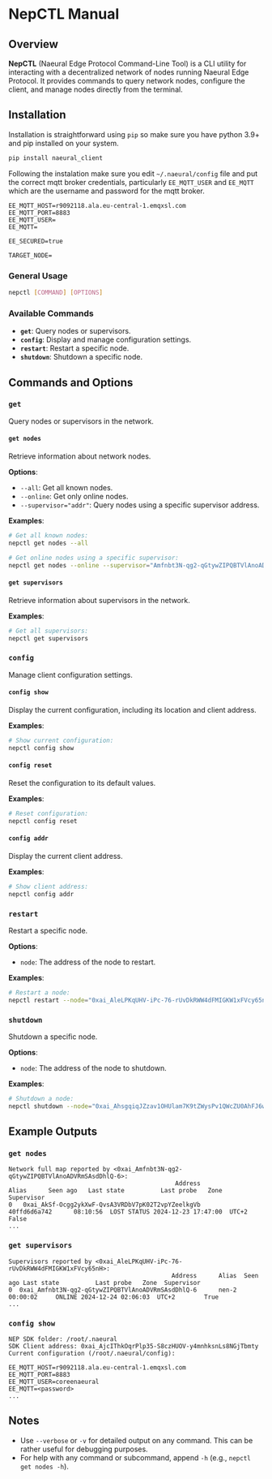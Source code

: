 # NepCTL Manual

## Overview
**NepCTL** (Naeural Edge Protocol Command-Line Tool) is a CLI utility for interacting with a decentralized network of nodes running Naeural Edge Protocol. It provides commands to query network nodes, configure the client, and manage nodes directly from the terminal.

## Installation

Installation is straightforward using `pip` so make sure you have python 3.9+ and pip installed on your system.

```bash
pip install naeural_client
```

Following the instalation make sure you edit `~/.naeural/config` file and put the correct mqtt broker credentials, particularly `EE_MQTT_USER` and `EE_MQTT` which are the username and password for the mqtt broker.

```plaintext
EE_MQTT_HOST=r9092118.ala.eu-central-1.emqxsl.com
EE_MQTT_PORT=8883
EE_MQTT_USER=
EE_MQTT=

EE_SECURED=true

TARGET_NODE=
```


### General Usage
```bash
nepctl [COMMAND] [OPTIONS]
```

### Available Commands
- **`get`**: Query nodes or supervisors.
- **`config`**: Display and manage configuration settings.
- **`restart`**: Restart a specific node.
- **`shutdown`**: Shutdown a specific node.

## Commands and Options

### `get`
Query nodes or supervisors in the network.

#### `get nodes`
Retrieve information about network nodes.

**Options**:
- `--all`: Get all known nodes.
- `--online`: Get only online nodes.
- `--supervisor="addr"`: Query nodes using a specific supervisor address.

**Examples**:
```bash
# Get all known nodes:
nepctl get nodes --all

# Get online nodes using a specific supervisor:
nepctl get nodes --online --supervisor="Amfnbt3N-qg2-qGtywZIPQBTVlAnoADVRmSAsdDhlQ-6"
```

#### `get supervisors`
Retrieve information about supervisors in the network.

**Examples**:
```bash
# Get all supervisors:
nepctl get supervisors
```

### `config`
Manage client configuration settings.

#### `config show`
Display the current configuration, including its location and client address.

**Examples**:
```bash
# Show current configuration:
nepctl config show
```

#### `config reset`
Reset the configuration to its default values.

**Examples**:
```bash
# Reset configuration:
nepctl config reset
```

#### `config addr`
Display the current client address.

**Examples**:
```bash
# Show client address:
nepctl config addr
```

### `restart`
Restart a specific node.


**Options**:
- `node`: The address of the node to restart.

**Examples**:
```bash
# Restart a node:
nepctl restart --node="0xai_AleLPKqUHV-iPc-76-rUvDkRWW4dFMIGKW1xFVcy65nH"
```

### `shutdown`
Shutdown a specific node.

**Options**:
- `node`: The address of the node to shutdown.

**Examples**:
```bash
# Shutdown a node:
nepctl shutdown --node="0xai_AhsgqiqJZzav1OHUlam7K9tZWysPv1QWcZU0AhFJ6wsJ"
```

## Example Outputs

### `get nodes`
```plaintext
Network full map reported by <0xai_Amfnbt3N-qg2-qGtywZIPQBTVlAnoADVRmSAsdDhlQ-6>:
                                              Address             Alias      Seen ago   Last state          Last probe   Zone  Supervisor
0   0xai_AkSf-Ocgg2ykXwF-QvsA3VRDbV7pK02T2vpYZeelkgVb      40ffd6d6a742      08:10:56  LOST STATUS 2024-12-23 17:47:00  UTC+2       False
...
```

### `get supervisors`
```plaintext
Supervisors reported by <0xai_AleLPKqUHV-iPc-76-rUvDkRWW4dFMIGKW1xFVcy65nH>:
                                             Address      Alias  Seen ago Last state          Last probe   Zone  Supervisor
0  0xai_Amfnbt3N-qg2-qGtywZIPQBTVlAnoADVRmSAsdDhlQ-6      nen-2  00:00:02     ONLINE 2024-12-24 02:06:03  UTC+2        True
...
```

### `config show`
```plaintext
NEP SDK folder: /root/.naeural
SDK Client address: 0xai_AjcIThkOqrPlp35-S8czHUOV-y4mnhksnLs8NGjTbmty
Current configuration (/root/.naeural/config):

EE_MQTT_HOST=r9092118.ala.eu-central-1.emqxsl.com
EE_MQTT_PORT=8883
EE_MQTT_USER=coreenaeural
EE_MQTT=<password>
...
```

## Notes
- Use `--verbose` or `-v` for detailed output on any command. This can be rather useful for debugging purposes.
- For help with any command or subcommand, append `-h` (e.g., `nepctl get nodes -h`).

